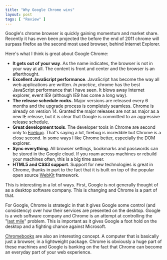 ```yaml
---
title: "Why Google Chrome wins"
layout: post
tags: [ "Review" ]
---
```


Google's chrome browser is quickly gaining momentum and market share. Recently it has even been projected the before the end of 2011 chrome will surpass firefox as the second most used browser, behind Internet Explorer. 

Here's what I think is great about Google Chrome:

* **It gets out of your way**. As the name indicates, the browser is not in your way at all. The content is front and center and the browser is an afterthought.
* **Excellent JavaScript performance**. JavaScript has become the way all web applications are written. _In practice_, chrome has the best JavaScript performance that I have seen. It blows away Internet explorer, event IE9 (although IE9 has come a long way).
* **The release schedule rocks.** Major versions are released every 6 months and the upgrade process is completely seamless. Chrome is already on version 14. Granted the major releases are not as major as a new IE release, but it is clear that Google is committed to an aggressive release schedule.
* **Great development tools**. The developer tools in Chrome are second only to [Firebug](http://getfirebug.com/). That's saying a lot, firebug is incredible but Chrome is a close second. In some ways I like Chrome better, especially the DOM explorer.
* **Sync everything**. All browser settings, bookmarks and passwords can be stored in the Google cloud. If you roam across machines or rebuild your machines often, this is a big time saver.
* **HTML5 and CSS3 support**. Support for new technologies is great in Chrome, thanks in part to the fact that it is built on top of the popular open source [WebKit](http://www.webkit.org/) framework.

This is interesting in a lot of ways. First, Google is not generally thought of as a desktop software company. This is changing and Chrome is a part of that. 

For Google, Chrome is strategic in that it gives Google some control (and consistency) over how their services are presented on the desktop. Google is a web software company and Chrome is an attempt at controlling the "[last mile](http://en.wikipedia.org/wiki/Last_mile)" problem. This is important as it gives Google a foot hold on the desktop and a fighting chance against Microsoft.

[Chromebooks](http://www.google.com/chromebook/) are also an interesting concept. A computer that is basically just a browser, in a lightweight package. Chrome is obviously a huge part of these machines and Google is banking on the fact that Chrome can become an everyday part of your web experience.

